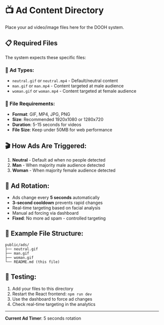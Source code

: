 # 📺 Ad Content Directory

Place your ad video/image files here for the DOOH system.

## 📋 Required Files

The system expects these specific files:

### 🎯 **Ad Types:**
- `neutral.gif` or `neutral.mp4` - Default/neutral content
- `man.gif` or `man.mp4` - Content targeted at male audience  
- `woman.gif` or `woman.mp4` - Content targeted at female audience

### 📝 **File Requirements:**
- **Format**: GIF, MP4, JPG, PNG
- **Size**: Recommended 1920x1080 or 1280x720
- **Duration**: 5-15 seconds for videos
- **File Size**: Keep under 50MB for web performance

## 🎬 **How Ads Are Triggered:**

1. **Neutral** - Default ad when no people detected
2. **Man** - When majority male audience detected
3. **Woman** - When majority female audience detected

## 🔄 **Ad Rotation:**
- Ads change every **5 seconds** automatically
- **3-second cooldown** prevents rapid changes
- Real-time targeting based on facial analysis 
- Manual ad forcing via dashboard
- **Fixed**: No more ad spam - controlled targeting

## 📁 **Example File Structure:**
```
public/ads/
├── neutral.gif
├── man.gif  
├── woman.gif
└── README.md (this file)
```

## 🚀 **Testing:**
1. Add your files to this directory
2. Restart the React frontend: `npm run dev`
3. Use the dashboard to force ad changes
4. Check real-time targeting in the analytics

---
**Current Ad Timer**: 5 seconds rotation 
